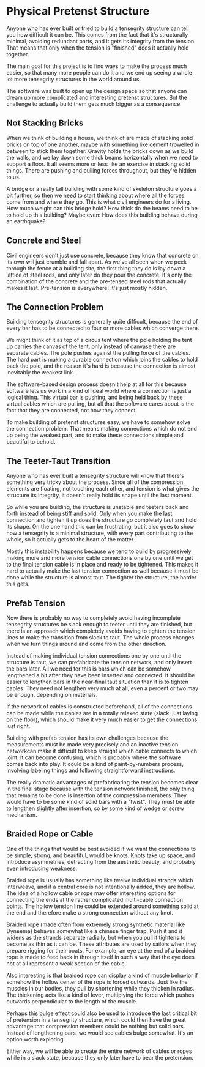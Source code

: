 # Physical Pretenst Structure

Anyone who has ever built or tried to build a tensegrity structure can tell you how difficult it can be. This comes from the fact that it's structurally minimal, avoiding redundant parts, and it gets its integrity from the tension. That means that only when the tension is "finished" does it actually hold together.

The main goal for this project is to find ways to make the process much easier, so that many more people can do it and we end up seeing a whole lot more tensegrity structures in the world around us.

The software was built to open up the design space so that anyone can dream up more complicated and interesting pretenst structures. But the challenge to actually build them gets much bigger as a consequence.

## Not Stacking Bricks

When we think of building a house, we think of are made of stacking solid bricks on top of one another, maybe with something like cement trowelled in between to stick them together. Gravity holds the bricks down as we build the walls, and we lay down some thick beams horizontally when we need to support a floor. It all seems more or less like an exercise in stacking solid things. There are pushing and pulling forces throughout, but they're hidden to us.

A bridge or a really tall building with some kind of skeleton structure goes a bit further, so then we need to start thinking about where all the forces come from and where they go. This is what civil engineers do for a living. How much weight can this bridge hold? How thick do the beams need to be to hold up this building? Maybe even: How does this building behave during an earthquake?

## Concrete and Steel

Civil engineers don't just use concrete, because they know that concrete on its own will just crumble and fall apart. As we've all seen when we peek through the fence at a building site, the first thing they do is lay down a lattice of steel rods, and only later do they pour the concrete. It's only the combination of the concrete and the pre-tensed steel rods that actually makes it last. Pre-tension is everywhere! It's just mostly hidden.


## The Connection Problem

Building tensegrity structures is generally quite difficult, because the end of every bar has to be connected to four or more cables which converge there. 

We might think of it as top of a circus tent where the pole holding the tent up carries the canvas of the tent, only instead of canvase there are separate cables. The pole pushes against the pulling force of the cables. The hard part is making a durable connection which joins the cables to hold back the pole, and the reason it's hard is because the connection is almost inevitably the weakest link.

The software-based design process doesn't help at all for this because software lets us work in a kind of ideal world where a connection is just a logical thing. This virtual bar is pushing, and being held back by these virtual cables which are pulling, but all that the software cares about is the fact that they are connected, not how they connect.

To make building of pretenst structures easy, we have to somehow solve the connection problem. That means making connections which do not end up being the weakest part, and to make these connections simple and beautiful to behold.

## The Teeter-Taut Transition

Anyone who has ever built a tensegrity structure will know that there's something very tricky about the process. Since all of the compression elements are floating, not touching each other, and tension is what gives the structure its integrity, it doesn't really hold its shape until the last moment. 

So while you are building, the structure is unstable and teeters back and forth instead of being stiff and solid. Only when you make the last connection and tighten it up does the structure go completely taut and hold its shape. On the one hand this can be frustrating, but it also goes to show how a tensegrity is a minimal structure, with every part contributing to the whole, so it actually gets to the heart of the matter.

Mostly this instability happens because we tend to build by progressively making more and more tension cable connections one by one until we get to the final tension cable is in place and ready to be tightened. This makes it hard to actually make the last tension connection as well because it must be done while the structure is almost taut. The tighter the structure, the harder this gets.

## Prefab Tension

Now there is probably no way to completely avoid having incomplete tensegrity structures be slack enough to teeter until they are finished, but there is an approach which completely avoids having to tighten the tension lines to make the transition from slack to taut. The whole process changes when we turn things around and come from the other direction.

Instead of making individual tension connections one by one until the structure is taut, we can prefabricate the tension network, and only insert the bars later. All we need for this is bars which can be somehow lengthened a bit after they have been inserted and connected. It should be easier to lengthen bars in the near-final taut situation than it is to tighten cables. They need not lengthen very much at all, even a percent or two may be enough, depending on materials.

If the network of cables is constructed beforehand, all of the connections can be made while the cables are in a totally relaxed state (slack, just laying on the floor), which should make it very much easier to get the connections just right.

Building with prefab tension has its own challenges because the measurements must be made very precisely and an inactive tension networkcan make it difficult to keep straight which cable connects to which joint. It can become confusing, which is probably where the software comes back into play. It could be a kind of paint-by-numbers process, involving labeling things and following straightforward instructions.

The really dramatic advantages of prefabricating the tension becomes clear in the final stage because with the tension network finished, the only thing that remains to be done is insertion of the compression members. They would have to be some kind of solid bars with a "twist". They must be able to lengthen slightly after insertion, so by some kind of wedge or screw mechanism.

## Braided Rope or Cable

One of the things that would be best avoided if we want the connections to be simple, strong, and beautiful, would be knots. Knots take up space, and introduce asymmetries, detracting from the aesthetic beauty, and probably even introducing weakness.

Braided rope is usually has something like twelve individual strands which interweave, and if a central core is not intentionally added, they are hollow. The idea of a hollow cable or rope may offer interesting options for connecting the ends at the rather complicated multi-cable connection points. The hollow tension line could be extended around something solid at the end and therefore make a strong connection without any knot.

Braided rope (made often from extremely strong synthetic material like Dyneema) behaves somewhat like a chinese finger trap. Push it and it widens as the strands separate radially, but when you pull it tightens to become as thin as it can be. These attributes are used by sailors when they prepare rigging for their boats. For example, an eye at the end of a braided rope is made to feed back in through itself in such a way that the eye does not at all represent a weak section of the cable.

Also interesting is that braided rope can display a kind of muscle behavior if somehow the hollow center of the rope is forced outwards. Just like the muscles in our bodies, they pull by shortening while they thicken in radius. The thickening acts like a kind of lever, multiplying the force which pushes outwards perpendicular to the length of the muscle. 

Perhaps this bulge effect could also be used to introduce the last critical bit of pretension in a tensegrity structure, which could then have the great advantage that compression members could be nothing but solid bars. Instead of lengthening bars, we would see cables bulge somewhat. It's an option worth exploring.

Either way, we will be able to create the entire network of cables or ropes while in a slack state, because they only later have to bear the pretension.



